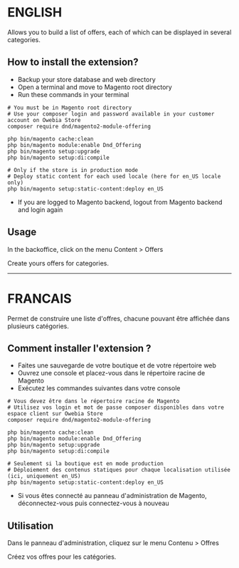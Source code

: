 
# ENGLISH

Allows you to build a list of offers, each of which can be displayed in several categories.

## How to install the extension?

* Backup your store database and web directory
* Open a terminal and move to Magento root directory
* Run these commands in your terminal

```shell
# You must be in Magento root directory
# Use your composer login and password available in your customer account on Owebia Store
composer require dnd/magento2-module-offering

php bin/magento cache:clean
php bin/magento module:enable Dnd_Offering
php bin/magento setup:upgrade
php bin/magento setup:di:compile

# Only if the store is in production mode
# Deploy static content for each used locale (here for en_US locale only)
php bin/magento setup:static-content:deploy en_US
```

* If you are logged to Magento backend, logout from Magento backend and login again

## Usage

In the backoffice, click on the menu Content > Offers  

Create yours offers for categories.

--------------------------

# FRANCAIS

Permet de construire une liste d'offres, chacune pouvant être affichée dans plusieurs catégories.

## Comment installer l'extension ?

* Faites une sauvegarde de votre boutique et de votre répertoire web
* Ouvrez une console et placez-vous dans le répertoire racine de Magento
* Exécutez les commandes suivantes dans votre console

```shell
# Vous devez être dans le répertoire racine de Magento
# Utilisez vos login et mot de passe composer disponibles dans votre espace client sur Owebia Store
composer require dnd/magento2-module-offering

php bin/magento cache:clean
php bin/magento module:enable Dnd_Offering
php bin/magento setup:upgrade
php bin/magento setup:di:compile

# Seulement si la boutique est en mode production
# Déploiement des contenus statiques pour chaque localisation utilisée (ici, uniquement en_US)
php bin/magento setup:static-content:deploy en_US
```

* Si vous êtes connecté au panneau d'administration de Magento, déconnectez-vous puis connectez-vous à nouveau

## Utilisation

Dans le panneau d'administration, cliquez sur le menu Contenu > Offres  

Créez vos offres pour les catégories.
